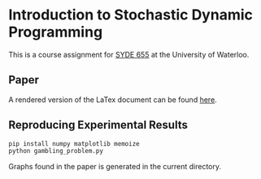 # Introduction to Stochastic Dynamic Programming

This is a course assignment for [SYDE 655](https://uwflow.com/course/syde655) at the University of Waterloo.

## Paper

A rendered version of the LaTex document can be found [here](https://www.overleaf.com/read/stnnkxzdjztb).

## Reproducing Experimental Results

```bash
pip install numpy matplotlib memoize
python gambling_problem.py
```

Graphs found in the paper is generated in the current directory.